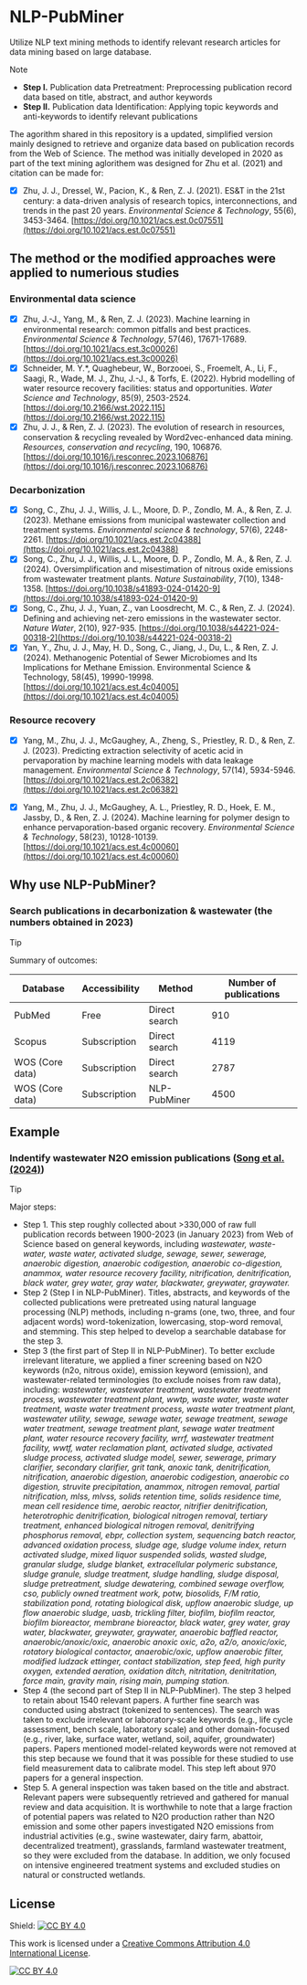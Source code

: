 # NLP-PubMiner
Utilize NLP text mining methods to identify relevant research articles for data mining based on large database.
> [!NOTE]
> * <b>Step I.</b> Publication data Pretreatment: Preprocessing publication record data based on title, abstract, and author keywords
> * <b>Step II.</b> Publication data Identification: Applying topic keywords and anti-keywords to identify relevant publications

The agorithm shared in this repository is a updated, simplified version mainly designed to retrieve and organize data based on publication records from the Web of Science. The method was initially developed in 2020 as part of the text mining aglorithem was designed for Zhu et al. (2021) and citation can be made for:
- [x] Zhu, J. J., Dressel, W., Pacion, K., & Ren, Z. J. (2021). ES&T in the 21st century: a data-driven analysis of research topics, interconnections, and trends in the past 20 years. *Environmental Science & Technology*, 55(6), 3453-3464. [https://doi.org/10.1021/acs.est.0c07551](https://doi.org/10.1021/acs.est.0c07551)

## The method or the modified approaches were applied to numerious studies
### Environmental data science
- [x] Zhu, J.-J., Yang, M., & Ren, Z. J. (2023). Machine learning in environmental research: common pitfalls and best practices. *Environmental Science & Technology*, 57(46), 17671-17689. [https://doi.org/10.1021/acs.est.3c00026](https://doi.org/10.1021/acs.est.3c00026)
- [x] Schneider, M. Y.*, Quaghebeur, W., Borzooei, S., Froemelt, A., Li, F., Saagi, R., Wade, M. J., Zhu, J.-J., & Torfs, E. (2022). Hybrid modelling of water resource recovery facilities: status and opportunities. *Water Science and Technology*, 85(9), 2503-2524. [https://doi.org/10.2166/wst.2022.115](https://doi.org/10.2166/wst.2022.115)
- [x] Zhu, J. J., & Ren, Z. J. (2023). The evolution of research in resources, conservation & recycling revealed by Word2vec-enhanced data mining. *Resources, conservation and recycling*, 190, 106876. [https://doi.org/10.1016/j.resconrec.2023.106876](https://doi.org/10.1016/j.resconrec.2023.106876)

### Decarbonization
- [x] Song, C., Zhu, J. J., Willis, J. L., Moore, D. P., Zondlo, M. A., & Ren, Z. J. (2023). Methane emissions from municipal wastewater collection and treatment systems. *Environmental science & technology*, 57(6), 2248-2261. [https://doi.org/10.1021/acs.est.2c04388](https://doi.org/10.1021/acs.est.2c04388)
- [x] Song, C., Zhu, J. J., Willis, J. L., Moore, D. P., Zondlo, M. A., & Ren, Z. J. (2024). Oversimplification and misestimation of nitrous oxide emissions from wastewater treatment plants. *Nature Sustainability*, 7(10), 1348-1358. [https://doi.org/10.1038/s41893-024-01420-9](https://doi.org/10.1038/s41893-024-01420-9)
- [x] Song, C., Zhu, J. J., Yuan, Z., van Loosdrecht, M. C., & Ren, Z. J. (2024). Defining and achieving net-zero emissions in the wastewater sector. *Nature Water*, 2(10), 927-935. [https://doi.org/10.1038/s44221-024-00318-2](https://doi.org/10.1038/s44221-024-00318-2)
- [x] Yan, Y., Zhu, J. J., May, H. D., Song, C., Jiang, J., Du, L., & Ren, Z. J. (2024). Methanogenic Potential of Sewer Microbiomes and Its Implications for Methane Emission. Environmental Science & Technology, 58(45), 19990-19998. [https://doi.org/10.1021/acs.est.4c04005](https://doi.org/10.1021/acs.est.4c04005)

### Resource recovery
- [x] Yang, M., Zhu, J. J., McGaughey, A., Zheng, S., Priestley, R. D., & Ren, Z. J. (2023). Predicting extraction selectivity of acetic acid in pervaporation by machine learning models with data leakage management. *Environmental Science & Technology*, 57(14), 5934-5946. [https://doi.org/10.1021/acs.est.2c06382](https://doi.org/10.1021/acs.est.2c06382)
- [x] Yang, M., Zhu, J. J., McGaughey, A. L., Priestley, R. D., Hoek, E. M., Jassby, D., & Ren, Z. J. (2024). Machine learning for polymer design to enhance pervaporation-based organic recovery. *Environmental Science & Technology*, 58(23), 10128-10139. [https://doi.org/10.1021/acs.est.4c00060](https://doi.org/10.1021/acs.est.4c00060)


## Why use NLP-PubMiner?
### Search publications in decarbonization & wastewater (the numbers obtained in 2023)
> [!TIP]
> Summary of outcomes:

| Database | Accessibility | Method | Number of publications |
| --- | --- | --- | --- |
| PubMed | Free | Direct search | 910 |
| Scopus | Subscription | Direct search | 4119 |
| WOS (Core data) | Subscription | Direct search | 2787 |
| WOS (Core data) | Subscription | NLP-PubMiner | 4500 |


## Example
### Indentify wastewater N2O emission publications ([Song et al. (2024)](https://doi.org/10.1038/s41893-024-01420-9))
> [!TIP]
> Major steps:
* Step 1. This step roughly collected about >330,000 of raw full publication records between 1900-2023 (in January 2023) from Web of Science based on general keywords, including <i>wastewater, waste-water, waste water, activated sludge, sewage, sewer, sewerage, anaerobic digestion, anaerobic codigestion, anaerobic co-digestion, anammox, water resource recovery facility, nitrification, denitrification, black water, grey water, gray water, blackwater, greywater, graywater.</i>
* Step 2 (Step I in NLP-PubMiner). Titles, abstracts, and keywords of the collected publications were pretreated using natural language processing (NLP) methods, including n-grams (one, two, three, and four adjacent words) word-tokenization, lowercasing, stop-word removal, and stemming. This step helped to develop a searchable database for the step 3.
* Step 3 (the first part of Step II in NLP-PubMiner). To better exclude irrelevant literature, we applied a finer screening based on N2O keywords (n2o, nitrous oxide), emission keyword (emission), and wastewater-related terminologies (to exclude noises from raw data), including:
<i>wastewater, wastewater treatment, wastewater treatment process, wastewater treatment plant, wwtp, waste water, waste water treatment, waste water treatment process, waste water treatment plant, wastewater utility, sewage, sewage water, sewage treatment, sewage water treatment, sewage treatment plant, sewage water treatment plant, water resource recovery facility, wrrf, wastewater treatment facility, wwtf, water reclamation plant, activated sludge, activated sludge process,  activated sludge model, sewer, sewerage, primary clarifier, secondary clarifier, grit tank, anoxic tank, denitrification, nitrification, anaerobic digestion, anaerobic codigestion, anaerobic co digestion, struvite precipitation, anammox, nitrogen removal, partial nitrification, mlss, mlvss, solids retention time, solids residence time, mean cell residence time, aerobic reactor,  nitrifier denitrification, heterotrophic denitrification, biological nitrogen removal, tertiary treatment, enhanced biological nitrogen removal, denitrifying phosphorus removal, ebpr, collection system, sequencing batch reactor,  advanced oxidation process, sludge age, sludge volume index, return activated sludge, mixed liquor suspended solids, wasted sludge, granular sludge,  sludge blanket, extracellular polymeric substance, sludge granule, sludge treatment, sludge handling, sludge disposal, sludge pretreatment, sludge dewatering, combined sewage overflow, cso, publicly owned treatment work, potw, biosolids, F/M ratio, stabilization pond, rotating biological disk, upflow anaerobic sludge, up flow anaerobic sludge, uasb, trickling filter, biofilm, biofilm reactor, biofilm bioreactor, membrane bioreactor, black water, grey water, gray water, blackwater, greywater, graywater, anaerobic baffled reactor, anaerobic/anoxic/oxic, anaerobic anoxic oxic, a2o, a2/o, anoxic/oxic, rotatory biological contactor, anaerobic/oxic, upflow anaerobic filter, modified ludzack ettinger, contact stabilization, step feed, high purity oxygen, extended aeration, oxidation ditch, nitritation, denitritation, force main, gravity main, rising main, pumping station.</i>
* Step 4 (the second part of Step II in NLP-PubMiner). The step 3 helped to retain about 1540 relevant papers. A further fine search was conducted using abstract (tokenized to sentences). The search was taken to exclude irrelevant or laboratory-scale keywords (e.g., life cycle assessment, bench scale, laboratory scale) and other domain-focused (e.g., river, lake, surface water, wetland, soil, aquifer, groundwater) papers. Papers mentioned model-related keywords were not removed at this step because we found that it was possible for these studied to use field measurement data to calibrate model. This step left about 970 papers for a general inspection. 
* Step 5. A general inspection was taken based on the title and abstract. Relevant papers were subsequently retrieved and gathered for manual review and data acquisition. It is worthwhile to note that a large fraction of potential papers was related to N2O production rather than N2O emission and some other papers investigated N2O emissions from industrial activities (e.g., swine wastewater, dairy farm, abattoir, decentralized treatment), grasslands, farmland wastewater treatment, so they were excluded from the database. In addition, we only focused on intensive engineered treatment systems and excluded studies on natural or constructed wetlands.


## License

Shield: [![CC BY 4.0][cc-by-shield]][cc-by]

This work is licensed under a
[Creative Commons Attribution 4.0 International License][cc-by].

[![CC BY 4.0][cc-by-image]][cc-by]

[cc-by]: http://creativecommons.org/licenses/by/4.0/
[cc-by-image]: https://i.creativecommons.org/l/by/4.0/88x31.png
[cc-by-shield]: https://img.shields.io/badge/License-CC%20BY%204.0-lightgrey.svg

